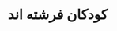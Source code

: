 ---
title: کودکان فرشته اند
content:
    items: 
        '@taxonomy.category': [koodakancharity]
body_classes: 'title-center title-h1h2'
twig_first: true
process:
    twig: true
sitemap:
    ignore: true
---